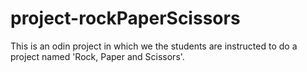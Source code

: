 # project-rockPaperScissors
This is an odin project in which we the students are instructed to do a project named 'Rock, Paper and Scissors'.